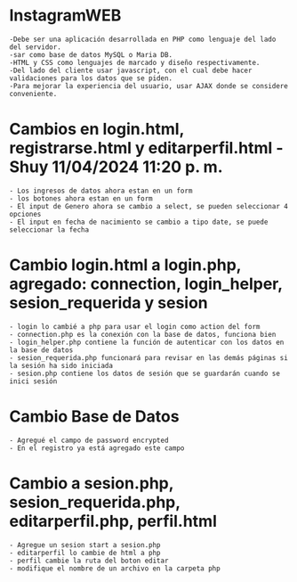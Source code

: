 # InstagramWEB
    -Debe ser una aplicación desarrollada en PHP como lenguaje del lado del servidor.
    -sar como base de datos MySQL o Maria DB.
    -HTML y CSS como lenguajes de marcado y diseño respectivamente.
    -Del lado del cliente usar javascript, con el cual debe hacer validaciones para los datos que se piden.
    -Para mejorar la experiencia del usuario, usar AJAX donde se considere conveniente.

# Cambios en login.html, registrarse.html y editarperfil.html - Shuy 11/04/2024 11:20 p. m.
    - Los ingresos de datos ahora estan en un form
    - los botones ahora estan en un form
    - El input de Genero ahora se cambio a select, se pueden seleccionar 4 opciones
    - El input en fecha de nacimiento se cambio a tipo date, se puede seleccionar la fecha

# Cambio login.html a login.php, agregado: connection, login_helper, sesion_requerida y sesion 
    - login lo cambié a php para usar el login como action del form 
    - connection.php es la conexión con la base de datos, funciona bien 
    - login_helper.php contiene la función de autenticar con los datos en la base de datos 
    - sesion_requerida.php funcionará para revisar en las demás páginas si la sesión ha sido iniciada 
    - sesion.php contiene los datos de sesión que se guardarán cuando se inici sesión 

# Cambio Base de Datos 
    - Agregué el campo de password encrypted
    - En el registro ya está agregado este campo 

# Cambio a sesion.php, sesion_requerida.php, editarperfil.php, perfil.html
    - Agregue un sesion start a sesion.php
    - editarperfil lo cambie de html a php
    - perfil cambie la ruta del boton editar
    - modifique el nombre de un archivo en la carpeta php